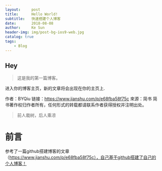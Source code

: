 ```yaml
---
layout:     post
title:      Hello World!
subtitle:   快速搭建个人博客
date:       2018-08-08
author:     Ke Sun
header-img: img/post-bg-ios9-web.jpg
catalog: true
tags:
    - Blog
---
```

## Hey
>这是我的第一篇博客。

进入你的博客主页，新的文章将会出现在你的主页上.

作者：BYQiu
链接：https://www.jianshu.com/p/e68fba58f75c
來源：简书
简书著作权归作者所有，任何形式的转载都请联系作者获得授权并注明出处。

>前人栽树，后人乘凉

# 前言
参考了一篇github搭建博客的文章（https://www.jianshu.com/p/e68fba58f75c），自己基于github搭建了自己的个人博客！
